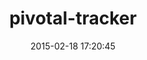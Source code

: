 ---
layout: post
title:  "pivotal-tracker"
repo:   "jsmestad/pivotal-tracker"
date:   2015-02-18 17:20:45
gemurl: http://github.com/jsmestad/pivotal-tracker
---